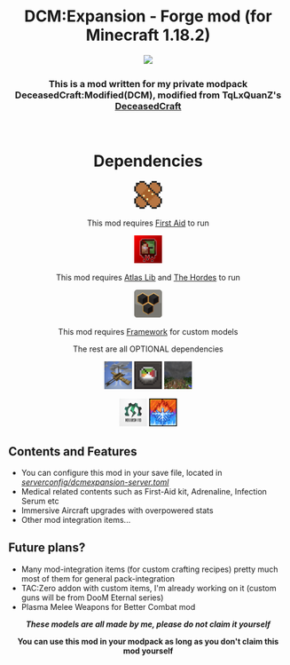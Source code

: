 <div align="center">

# DCM:Expansion - Forge mod (for Minecraft 1.18.2)

[![](https://img.shields.io/badge/Curseforge-Available-blue)](https://legacy.curseforge.com/minecraft/mc-mods/dcm-expansion)

### This is a mod written for my private modpack DeceasedCraft:Modified(DCM), modified from TqLxQuanZ's [DeceasedCraft](https://www.curseforge.com/minecraft/modpacks/deceasedcraft)

<br>

# Dependencies

<img src="imgs/modicon_firstaid.png"  width="50" height="50">

This mod requires [First Aid](https://legacy.curseforge.com/minecraft/mc-mods/first-aid) to run

<img src="imgs/modicon_thehordes.png"  width="50" height="50">

This mod requires [Atlas Lib](https://legacy.curseforge.com/minecraft/mc-mods/atlas-lib) and [The Hordes](https://legacy.curseforge.com/minecraft/mc-mods/the-hordes) to run

<img src="imgs/modicon_framework.png"  width="50" height="50">

This mod requires [Framework](https://legacy.curseforge.com/minecraft/mc-mods/framework) for custom models

The rest are all OPTIONAL dependencies

<img src="imgs/modicon_immersiveaircraft.png"  width="50" height="50"> <img src="imgs/modicon_pncr.png" width="50" height="50"> <img src="imgs/modicon_weather2.png" width="50" height="50">

<img src="imgs/modicon_mekanism.png" width="50" height="50"> <img src="imgs/modicon_coldsweat.png" width="50" height="50">

</div>

<div align="left">

## Contents and Features

- You can configure this mod in your save file, located in <span style="text-decoration: underline;">*serverconfig/dcmexpansion-server.toml*
- Medical related contents such as First-Aid kit, Adrenaline, Infection Serum etc
- Immersive Aircraft upgrades with overpowered stats
- Other mod integration items...

## Future plans?

- Many mod-integration items (for custom crafting recipes) pretty much most of them for general pack-integration
- TAC:Zero addon with custom items, I'm already working on it (custom guns will be from DooM Eternal series)
- Plasma Melee Weapons for Better Combat mod

</div>

<div align="center">

***These models are all made by me, please do not claim it yourself***

**You can use this mod in your modpack as long as you don't claim this mod yourself**

</div>